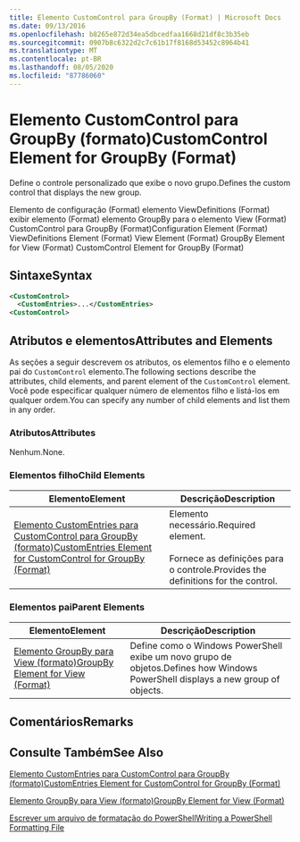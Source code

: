 ```yaml
---
title: Elemento CustomControl para GroupBy (Format) | Microsoft Docs
ms.date: 09/13/2016
ms.openlocfilehash: b8265e872d34ea5dbcedfaa1668d21df8c3b35eb
ms.sourcegitcommit: 0907b8c6322d2c7c61b17f8168d53452c8964b41
ms.translationtype: MT
ms.contentlocale: pt-BR
ms.lasthandoff: 08/05/2020
ms.locfileid: "87786060"
---
```

# <a name="customcontrol-element-for-groupby-format"></a><span data-ttu-id="49b01-102">Elemento CustomControl para GroupBy (formato)</span><span class="sxs-lookup"><span data-stu-id="49b01-102">CustomControl Element for GroupBy (Format)</span></span>

<span data-ttu-id="49b01-103">Define o controle personalizado que exibe o novo grupo.</span><span class="sxs-lookup"><span data-stu-id="49b01-103">Defines the custom control that displays the new group.</span></span>

<span data-ttu-id="49b01-104">Elemento de configuração (Format) elemento ViewDefinitions (Format) exibir elemento (Format) elemento GroupBy para o elemento View (Format) CustomControl para GroupBy (Format)</span><span class="sxs-lookup"><span data-stu-id="49b01-104">Configuration Element (Format) ViewDefinitions Element (Format) View Element (Format) GroupBy Element for View (Format) CustomControl Element for GroupBy (Format)</span></span>

## <a name="syntax"></a><span data-ttu-id="49b01-105">Sintaxe</span><span class="sxs-lookup"><span data-stu-id="49b01-105">Syntax</span></span>

```xml
<CustomControl>
  <CustomEntries>...</CustomEntries>
<CustomControl>
```

## <a name="attributes-and-elements"></a><span data-ttu-id="49b01-106">Atributos e elementos</span><span class="sxs-lookup"><span data-stu-id="49b01-106">Attributes and Elements</span></span>

<span data-ttu-id="49b01-107">As seções a seguir descrevem os atributos, os elementos filho e o elemento pai do `CustomControl` elemento.</span><span class="sxs-lookup"><span data-stu-id="49b01-107">The following sections describe the attributes, child elements, and parent element of the `CustomControl` element.</span></span> <span data-ttu-id="49b01-108">Você pode especificar qualquer número de elementos filho e listá-los em qualquer ordem.</span><span class="sxs-lookup"><span data-stu-id="49b01-108">You can specify any number of child elements and list them in any order.</span></span>

### <a name="attributes"></a><span data-ttu-id="49b01-109">Atributos</span><span class="sxs-lookup"><span data-stu-id="49b01-109">Attributes</span></span>

<span data-ttu-id="49b01-110">Nenhum.</span><span class="sxs-lookup"><span data-stu-id="49b01-110">None.</span></span>

### <a name="child-elements"></a><span data-ttu-id="49b01-111">Elementos filho</span><span class="sxs-lookup"><span data-stu-id="49b01-111">Child Elements</span></span>

|<span data-ttu-id="49b01-112">Elemento</span><span class="sxs-lookup"><span data-stu-id="49b01-112">Element</span></span>|<span data-ttu-id="49b01-113">Descrição</span><span class="sxs-lookup"><span data-stu-id="49b01-113">Description</span></span>|
|-------------|-----------------|
|[<span data-ttu-id="49b01-114">Elemento CustomEntries para CustomControl para GroupBy (formato)</span><span class="sxs-lookup"><span data-stu-id="49b01-114">CustomEntries Element for CustomControl for GroupBy (Format)</span></span>](./customentries-element-for-customcontrol-for-groupby-format.md)|<span data-ttu-id="49b01-115">Elemento necessário.</span><span class="sxs-lookup"><span data-stu-id="49b01-115">Required element.</span></span><br /><br /> <span data-ttu-id="49b01-116">Fornece as definições para o controle.</span><span class="sxs-lookup"><span data-stu-id="49b01-116">Provides the definitions for the control.</span></span>|

### <a name="parent-elements"></a><span data-ttu-id="49b01-117">Elementos pai</span><span class="sxs-lookup"><span data-stu-id="49b01-117">Parent Elements</span></span>

|<span data-ttu-id="49b01-118">Elemento</span><span class="sxs-lookup"><span data-stu-id="49b01-118">Element</span></span>|<span data-ttu-id="49b01-119">Descrição</span><span class="sxs-lookup"><span data-stu-id="49b01-119">Description</span></span>|
|-------------|-----------------|
|[<span data-ttu-id="49b01-120">Elemento GroupBy para View (formato)</span><span class="sxs-lookup"><span data-stu-id="49b01-120">GroupBy Element for View (Format)</span></span>](./groupby-element-for-view-format.md)|<span data-ttu-id="49b01-121">Define como o Windows PowerShell exibe um novo grupo de objetos.</span><span class="sxs-lookup"><span data-stu-id="49b01-121">Defines how Windows PowerShell displays a new group of objects.</span></span>|

## <a name="remarks"></a><span data-ttu-id="49b01-122">Comentários</span><span class="sxs-lookup"><span data-stu-id="49b01-122">Remarks</span></span>

## <a name="see-also"></a><span data-ttu-id="49b01-123">Consulte Também</span><span class="sxs-lookup"><span data-stu-id="49b01-123">See Also</span></span>

[<span data-ttu-id="49b01-124">Elemento CustomEntries para CustomControl para GroupBy (formato)</span><span class="sxs-lookup"><span data-stu-id="49b01-124">CustomEntries Element for CustomControl for GroupBy (Format)</span></span>](./customentries-element-for-customcontrol-for-groupby-format.md)

[<span data-ttu-id="49b01-125">Elemento GroupBy para View (formato)</span><span class="sxs-lookup"><span data-stu-id="49b01-125">GroupBy Element for View (Format)</span></span>](./groupby-element-for-view-format.md)

[<span data-ttu-id="49b01-126">Escrever um arquivo de formatação do PowerShell</span><span class="sxs-lookup"><span data-stu-id="49b01-126">Writing a PowerShell Formatting File</span></span>](./writing-a-powershell-formatting-file.md)
